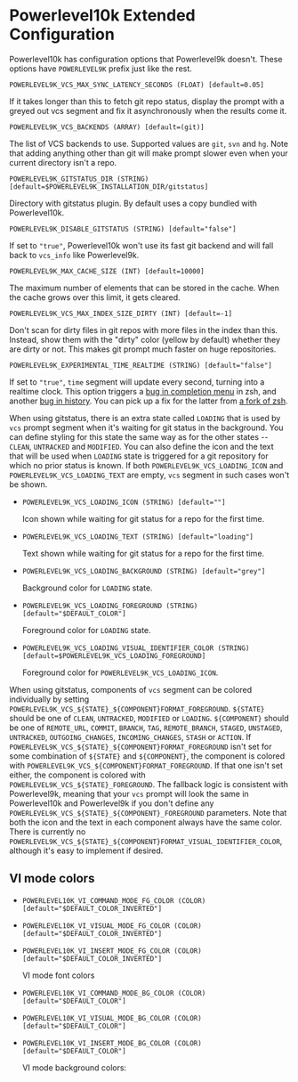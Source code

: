 # Powerlevel10k Extended Configuration

Powerlevel10k has configuration options that Powerlevel9k doesn't. These options have `POWERLEVEL9K`
prefix just like the rest.

`POWERLEVEL9K_VCS_MAX_SYNC_LATENCY_SECONDS (FLOAT) [default=0.05]`

If it takes longer than this to fetch git repo status, display the prompt with a greyed out
vcs segment and fix it asynchronously when the results come it.

`POWERLEVEL9K_VCS_BACKENDS (ARRAY) [default=(git)]`

The list of VCS backends to use. Supported values are `git`, `svn` and `hg`. Note that adding
anything other than git will make prompt slower even when your current directory isn't a repo.

`POWERLEVEL9K_GITSTATUS_DIR (STRING) [default=$POWERLEVEL9K_INSTALLATION_DIR/gitstatus]`

Directory with gitstatus plugin. By default uses a copy bundled with Powerlevel10k.

`POWERLEVEL9K_DISABLE_GITSTATUS (STRING) [default="false"]`

If set to `"true"`, Powerlevel10k won't use its fast git backend and will fall back to
`vcs_info` like Powerlevel9k.

`POWERLEVEL9K_MAX_CACHE_SIZE (INT) [default=10000]`

The maximum number of elements that can be stored in the cache. When the cache grows over this
limit, it gets cleared.

`POWERLEVEL9K_VCS_MAX_INDEX_SIZE_DIRTY (INT) [default=-1]`

Don't scan for dirty files in git repos with more files in the index than this. Instead, show
them with the "dirty" color (yellow by default) whether they are dirty or not. This makes git
prompt much faster on huge repositories.

`POWERLEVEL9K_EXPERIMENTAL_TIME_REALTIME (STRING) [default="false"]`

If set to `"true"`, `time` segment will update every second, turning into a realtime clock.
This option triggers a
[bug in completion menu](https://www.zsh.org/mla/workers//2019/msg00161.html) in zsh, and
another
[bug in history](https://github.com/bhilburn/powerlevel9k/commit/fb1ef540228ec7b4394cf2f6860137074c5838a6#commitcomment-32779672).
You can pick up a fix for the latter from
[a fork of zsh](https://github.com/romkatv/zsh/tree/gentle-reset-prompt).

When using gitstatus, there is an extra state called `LOADING` that is used by `vcs` prompt
segment when it's waiting for git status in the background. You can define styling for this
state the same way as for the other states -- `CLEAN`, `UNTRACKED` and `MODIFIED`. You can
also define the icon and the text that will be used when `LOADING` state is triggered for a
git repository for which no prior status is known. If both `POWERLEVEL9K_VCS_LOADING_ICON`
and `POWERLEVEL9K_VCS_LOADING_TEXT` are empty, `vcs` segment in such cases won't be shown.

  * `POWERLEVEL9K_VCS_LOADING_ICON (STRING) [default=""]`

    Icon shown while waiting for git status for a repo for the first time.
  * `POWERLEVEL9K_VCS_LOADING_TEXT (STRING) [default="loading"]`

    Text shown while waiting for git status for a repo for the first time.
  * `POWERLEVEL9K_VCS_LOADING_BACKGROUND (STRING) [default="grey"]`

    Background color for `LOADING` state.
  * `POWERLEVEL9K_VCS_LOADING_FOREGROUND (STRING) [default="$DEFAULT_COLOR"]`

    Foreground color for `LOADING` state.
  * `POWERLEVEL9K_VCS_LOADING_VISUAL_IDENTIFIER_COLOR (STRING) [default=$POWERLEVEL9K_VCS_LOADING_FOREGROUND]`

    Foreground color for `POWERLEVEL9K_VCS_LOADING_ICON`.

When using gitstatus, components of `vcs` segment can be colored individually by setting
`POWERLEVEL9K_VCS_${STATE}_${COMPONENT}FORMAT_FOREGROUND`. `${STATE}` should be one of `CLEAN`,
`UNTRACKED`, `MODIFIED` or `LOADING`. `${COMPONENT}` should be one of `REMOTE_URL`, `COMMIT`,
`BRANCH`, `TAG`, `REMOTE_BRANCH`, `STAGED`, `UNSTAGED`, `UNTRACKED`, `OUTGOING_CHANGES`,
`INCOMING_CHANGES`, `STASH` or `ACTION`. If
`POWERLEVEL9K_VCS_${STATE}_${COMPONENT}FORMAT_FOREGROUND` isn't set for some combination of
`${STATE}` and `${COMPONENT}`, the component is colored with
`POWERLEVEL9K_VCS_${COMPONENT}FORMAT_FOREGROUND`. If that one isn't set either, the component is
colored with `POWERLEVEL9K_VCS_${STATE}_FOREGROUND`. The fallback logic is consistent with
Powerlevel9k, meaning that your `vcs` prompt will look the same in Powerlevel10k and
Powerlevel9k if you don't define any `POWERLEVEL9K_VCS_${STATE}_${COMPONENT}_FOREGROUND`
parameters. Note that both the icon and the text in each component always have the same color.
There is currently no `POWERLEVEL9K_VCS_${STATE}_${COMPONENT}FORMAT_VISUAL_IDENTIFIER_COLOR`,
although it's easy to implement if desired.

## VI mode colors

  * `POWERLEVEL10K_VI_COMMAND_MODE_FG_COLOR (COLOR) [default="$DEFAULT_COLOR_INVERTED"]`
  * `POWERLEVEL10K_VI_VISUAL_MODE_FG_COLOR (COLOR) [default="$DEFAULT_COLOR_INVERTED"]`
  * `POWERLEVEL10K_VI_INSERT_MODE_FG_COLOR (COLOR) [default="$DEFAULT_COLOR_INVERTED"]`

    VI mode font colors

  * `POWERLEVEL10K_VI_COMMAND_MODE_BG_COLOR (COLOR) [default="$DEFAULT_COLOR"]`
  * `POWERLEVEL10K_VI_VISUAL_MODE_BG_COLOR (COLOR) [default="$DEFAULT_COLOR"]`
  * `POWERLEVEL10K_VI_INSERT_MODE_BG_COLOR (COLOR) [default="$DEFAULT_COLOR"]`

    VI mode background colors:
